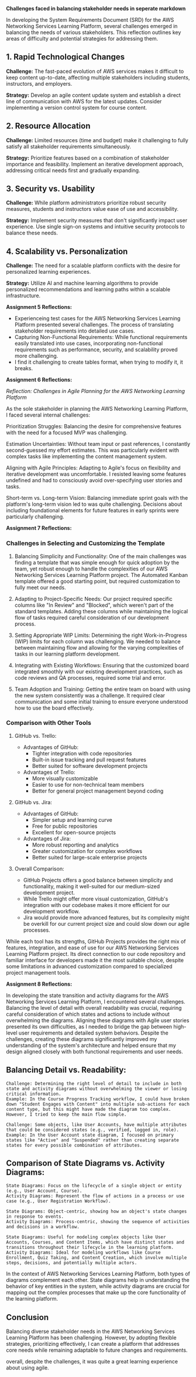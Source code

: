 **Challenges faced in balancing stakeholder needs in seperate markdown**

In developing the System Requirements Document (SRD) for the AWS Networking Services Learning Platform, several challenges emerged in balancing the needs of various stakeholders. This reflection outlines key areas of difficulty and potential strategies for addressing them.

## 1. Rapid Technological Changes

**Challenge:** The fast-paced evolution of AWS services makes it difficult to keep content up-to-date, affecting multiple stakeholders including students, instructors, and employers.

**Strategy:** Develop an agile content update system and establish a direct line of communication with AWS for the latest updates. Consider implementing a version control system for course content.

## 2. Resource Allocation

**Challenge:** Limited resources (time and budget) make it challenging to fully satisfy all stakeholder requirements simultaneously.

**Strategy:** Prioritize features based on a combination of stakeholder importance and feasibility. Implement an iterative development approach, addressing critical needs first and gradually expanding.

## 3. Security vs. Usability

**Challenge:** While platform administrators prioritize robust security measures, students and instructors value ease of use and accessibility.

**Strategy:** Implement security measures that don't significantly impact user experience. Use single sign-on systems and intuitive security protocols to balance these needs.

## 4. Scalability vs. Personalization

**Challenge:** The need for a scalable platform conflicts with the desire for personalized learning experiences.

**Strategy:** Utilize AI and machine learning algorithms to provide personalized recommendations and learning paths within a scalable infrastructure.


**Assignment 5 Reflections:**

- Experienceing test cases for the AWS Networking Services Learning Platform presented several challenges. The process of translating stakeholder requirements into detailed use cases. 
- Capturing Non-Functional Requirements: While functional requirements easily translated into use cases, incorporating non-functional requirements such as performance, security, and scalability proved more challenging. 
- I find it challenging to create tables format, when trying to modify it, it breaks. 


**Assignment 6 Reflections:**

*Reflection: Challenges in Agile Planning for the AWS Networking Learning Platform*

As the sole stakeholder in planning the AWS Networking Learning Platform, I faced several internal challenges:

Prioritization Struggles: Balancing the desire for comprehensive features with the need for a focused MVP was challenging. 

Estimation Uncertainties: Without team input or past references, I constantly second-guessed my effort estimates. This was particularly evident with complex tasks like implementing the content management system.

Aligning with Agile Principles: Adapting to Agile's focus on flexibility and iterative development was uncomfortable. I resisted leaving some features undefined and had to consciously avoid over-specifying user stories and tasks.

Short-term vs. Long-term Vision: Balancing immediate sprint goals with the platform's long-term vision led to was quite challenging. Decisions about including foundational elements for future features in early sprints were particularly challenging.

**Assignment 7 Reflections:**

### Challenges in Selecting and Customizing the Template

1. Balancing Simplicity and Functionality:
   One of the main challenges was finding a template that was simple enough for quick adoption by the team, yet robust enough to handle the complexities of our AWS Networking Services Learning Platform project. The Automated Kanban template offered a good starting point, but required customization to fully meet our needs.

2. Adapting to Project-Specific Needs:
   Our project required specific columns like "In Review" and "Blocked", which weren't part of the standard templates. Adding these columns while maintaining the logical flow of tasks required careful consideration of our development process.

3. Setting Appropriate WIP Limits:
   Determining the right Work-in-Progress (WIP) limits for each column was challenging. We needed to balance between maintaining flow and allowing for the varying complexities of tasks in our learning platform development.

4. Integrating with Existing Workflows:
   Ensuring that the customized board integrated smoothly with our existing development practices, such as code reviews and QA processes, required some trial and error.

5. Team Adoption and Training:
   Getting the entire team on board with using the new system consistently was a challenge. It required clear communication and some initial training to ensure everyone understood how to use the board effectively.

### Comparison with Other Tools

1. GitHub vs. Trello:
   - Advantages of GitHub:
     * Tighter integration with code repositories
     * Built-in issue tracking and pull request features
     * Better suited for software development projects
   - Advantages of Trello:
     * More visually customizable
     * Easier to use for non-technical team members
     * Better for general project management beyond coding

2. GitHub vs. Jira:
   - Advantages of GitHub:
     * Simpler setup and learning curve
     * Free for public repositories
     * Excellent for open-source projects
   - Advantages of Jira:
     * More robust reporting and analytics
     * Greater customization for complex workflows
     * Better suited for large-scale enterprise projects

3. Overall Comparison:
   - GitHub Projects offers a good balance between simplicity and functionality, making it well-suited for our medium-sized development project.
   - While Trello might offer more visual customization, GitHub's integration with our codebase makes it more efficient for our development workflow.
   - Jira would provide more advanced features, but its complexity might be overkill for our current project size and could slow down our agile processes.

While each tool has its strengths, GitHub Projects provides the right mix of features, integration, and ease of use for our AWS Networking Services Learning Platform project. Its direct connection to our code repository and familiar interface for developers made it the most suitable choice, despite some limitations in advanced customization compared to specialized project management tools.

**Assignment 8 Reflections:**

In developing the state transition and activity diagrams for the AWS Networking Services Learning Platform, I encountered several challenges. Balancing the level of detail with overall readability was crucial, requiring careful consideration of which states and actions to include without overwhelming the diagrams. Aligning these diagrams with Agile user stories presented its own difficulties, as I needed to bridge the gap between high-level user requirements and detailed system behaviors. Despite the challenges, creating these diagrams significantly improved my understanding of the system's architecture and helped ensure that my  design aligned closely with both functional requirements and user needs.

## Balancing Detail vs. Readability: ##

    Challenge: Determining the right level of detail to include in both state and activity diagrams without overwhelming the viewer or losing critical information.
    Example: In the Course Progress Tracking workflow, I could have broken down "Student Engages with Content" into multiple sub-actions for each content type, but this might have made the diagram too complex. However, I tried to keep the main flow simple.

    Challenge: Some objects, like User Accounts, have multiple attributes that could be considered states (e.g., verified, logged in, role).
    Example: In the User Account state diagram, I focused on primary states like "Active" and "Suspended" rather than creating separate states for every possible combination of attributes.

## Comparison of State Diagrams vs. Activity Diagrams: ##

    State Diagrams: Focus on the lifecycle of a single object or entity (e.g., User Account, Course).
    Activity Diagrams: Represent the flow of actions in a process or use case (e.g., User Registration Workflow).

    State Diagrams: Object-centric, showing how an object's state changes in response to events.
    Activity Diagrams: Process-centric, showing the sequence of activities and decisions in a workflow.

    State Diagrams: Useful for modeling complex objects like User Accounts, Courses, and Content Items, which have distinct states and transitions throughout their lifecycle in the learning platform.
    Activity Diagrams: Ideal for modeling workflows like Course Enrollment, Quiz Taking, and Content Creation, which involve multiple steps, decisions, and potentially multiple actors.

In the context of  AWS Networking Services Learning Platform, both types of diagrams complement each other. State diagrams help in understanding the behavior of key entities in the system, while activity diagrams are crucial for mapping out the complex processes that make up the core functionality of the learning platform. 

## Conclusion

Balancing diverse stakeholder needs in the AWS Networking Services Learning Platform has been challenging. However, by adopting flexible strategies, prioritizing effectively, I can create a platform that addresses core needs while remaining adaptable to future changes and requirements.

overall, despite the challenges, it was quite a great learning experience about using agile.
